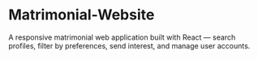 # Matrimonial-Website
A responsive matrimonial web application built with React — search profiles, filter by preferences, send interest, and manage user accounts.

